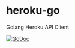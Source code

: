 heroku-go
=========

Golang Heroku API Client

[![GoDoc](https://godoc.org/github.com/bgentry/heroku-go?status.png)](http://godoc.org/github.com/bgentry/heroku-go)
